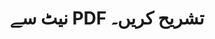 ---
############################# Static ############################
layout: "auto-gen-annotation"

############################# Head ############################
head_title: "C# میں Net PDF تشریح API تشریح"
head_description: "Net API PDF، تصاویر، ڈرائنگ اور دستاویز کی فائل فارمیٹس سے مشہور تشریحی اقسام بنانے اور تشریح کرنے کے لیے۔"

############################# Header ############################
title: "نیٹ سے PDF تشریح کریں۔"
description: ""
bg_image: "https://cms.admin.containerize.com/templates/aspose/App_Themes/V3/images/bg/header1.png"
bg_overlay: false
button:
    enable: true
    icon: "fas fa-arrow-down"
    label: "مفت ٹرائل ڈاؤن لوڈ کریں۔"
    link: "https://downloads.groupdocs.com/annotation/net"

############################# About ############################
about:
    enable: true
    title: "نیٹ API کے لیے GroupDocs.Annotation کے بارے میں"
    content: |
        GroupDocs.Annotation for Net API ایک لائبریری ہے جو آپ کو Mac، Windows یا Ubuntu پر PDF، Word اور دیگر دستاویزات میں تشریحات شامل کرنے کی اجازت دیتی ہے۔ [GroupDocs.Annotation for Net](/annotation/net) تصاویر اور دیگر مختلف دستاویزات سے تشریحات بنانے، شامل کرنے، ترمیم کرنے، حذف کرنے، نکالنے اور برآمد کرنے کے لیے جامع تعاون کے ساتھ تشریحات کے انتظام کے لیے ایک مقامی نیٹ API ہے۔ معاون دستاویز کے فارمیٹس کی مکمل فہرست جو آپ اس [صفحہ] پر دیکھ سکتے ہیں (https://docs.groupdocs.com/annotation/net/supported-document-formats/)۔
        یہ لائبریری آپ کو نہ صرف PDF دستاویز کے ساتھ کام کرنے کی اجازت دیتی ہے بلکہ بہت سی دوسری قسم کی دستاویزات جیسے Word, Excel, PowerPoint, Outlook ای میلز, Visio, Adobe, OpenDocument, OpenOffice, Photoshop, AutoCad اور بہت سے دوسرے کے ساتھ بھی کام کرنے کی اجازت دیتی ہے۔
        Net API کے لیے GroupDocs.Annotation آپ کو نئے نوٹس بنانے اور شامل کرنے، تشریحات میں ترمیم کرنے، تبصرے، تشریحات نکالنے اور انہیں دستاویزات سے ہٹانے کی اجازت دیتا ہے۔ لائبریری 13 مختلف تشریحی اقسام کو سپورٹ کرتی ہے، بشمول ٹیکسٹ، پولی لائن، ایریا، انڈر لائن، پوائنٹ، واٹر مارک، ایرو، ایلیپس، ٹیکسٹ ریپلیسمنٹ، فاصلہ، ٹیکسٹ فیلڈ، پی ڈی ایف میں ریسورس ریڈیکشن، ایچ ٹی ایم ایل، مائیکروسافٹ ورڈ دستاویزات، اسپریڈ شیٹس، ڈایاگرام، پریزنٹیشنز، ڈرائنگ، تصاویر اور بہت سے دوسرے فائل فارمیٹس۔
        مثال (براہ کرم نیچے دیکھیں) PDF دستاویز کے ساتھ کام کرنے کو ظاہر کرتی ہے، اس مثال میں آپ گروپ ڈاکس کے ساتھ کام کرنے کے اہم مراحل دیکھ سکتے ہیں۔ تشریح: ایک لائسنس ترتیب دیں، وہ دستاویز کھولیں جس کے ساتھ آپ کام کرنا چاہتے ہیں، ایک تخلیق تشریح، آپ کی ضروریات کے مطابق تشریحی خصوصیات کو سیٹ کرنے کے لیے ڈیٹا آبجیکٹ کو شامل کرنا اور نتیجہ کو مطلوبہ جگہ پر محفوظ کرنا۔ اس کے علاوہ آپ ہمارے گیتھب [صفحہ](https://github.com/groupdocs-annotation/GroupDocs.Annotation-for-.NET) یا ہمارے پروڈکٹ [دستاویزات](https://docs.groupdocs.com/annotation/net/getting-started/) پر معاون خصوصیات کے بارے میں مزید تفصیل سے دیکھ سکتے ہیں۔

############################# Steps ############################
howTo_Add:
steps_Add:
    enable: true
    title_left: "نیٹ میں PDF میں تشریحات شامل کرنے کے اقدامات"
    content_left: |
        [GroupDocs.Annotation](/annotation/net/) نیٹ ڈویلپرز کے لیے کسی بھی نیٹ پر مبنی ایپلی کیشن میں PDF فائلوں میں مختلف تشریحی اقسام کو شامل کرنا آسان بناتا ہے چند آسان اقدامات کو لاگو کرکے۔
        *   تبصرہ اور تاریخ کے ساتھ جوابی اشیاء بنائیں۔
        *   ایریا اینوٹیشن آبجیکٹ بنائیں، ایریا کے آپشن سیٹ کریں اور جوابات شامل کریں۔
        *   Annotator آبجیکٹ بنائیں اور علاقے کی تشریح شامل کریں۔
        *   آؤٹ پٹ فائل کو محفوظ کریں۔
    title_right: "سسٹم کے تقاضے"
    content_right: |
        GroupDocs.Net APIs کے لیے تشریح تمام بڑے پلیٹ فارمز اور آپریٹنگ سسٹمز پر تعاون یافتہ ہے۔ ذیل کے کوڈ پر عمل کرنے سے پہلے، براہ کرم یقینی بنائیں کہ آپ کے سسٹم پر درج ذیل شرائط انسٹال ہیں۔
        *   آپریٹنگ سسٹمز: مائیکروسافٹ ونڈوز، لینکس، میک او ایس
        *   ترقیاتی ماحول: بصری اسٹوڈیو، زامارین، مونو ڈیولپ
        *   فریم ورک: .NET فریم ورک، .NET سٹینڈرڈ، .NET کور، مونو
        *   .NET کے لیے GroupDocs.Annotation کا تازہ ترین ورژن [NuGet](https://www.nuget.org/packages/groupdocs.annotation) سے ڈاؤن لوڈ کریں۔

############################# Preview ############################
preview_Add:
    enable: true
    title: تشریح کا پیش نظارہ اور کوڈ کا نمونہ
    content: |
        ![Annotation preview image](https://docs.groupdocs.com/annotation/java/images/add-text-field-annotation.png)
    code: |
        ```cs
        //Add text field annotation to the document from local disk
        using (Annotator annotator = new Annotator("input.bmp"))
        {
            TextFieldAnnotation textField = new TextFieldAnnotation
            {
                BackgroundColor = 65535,
                Box = new Rectangle(100, 100, 100, 100),
                CreatedOn = DateTime.Now,
                Text = "Some text",
                FontColor = 65535,
                FontSize = 12,
                Message = "This is text field annotation",
                Opacity = 0.7,
                PageNumber = 0,
                PenStyle = PenStyle.Dot,
                PenWidth = 3,
                FontFamily = "Arial",
                TextHorizontalAlignment = HorizontalAlignment.Center,
                Replies = new List
                {
                    new Reply
                    {
                        Comment = "First comment",
                        RepliedOn = DateTime.Now
                    },
                    new Reply
                    {
                        Comment = "Second comment",
                        RepliedOn = DateTime.Now
                    }
                }
            };
            annotator.Add(textField);
            annotator.Save("result.bmp");
        }
        ```

############################# Steps ############################
howTo_Remove:
steps_Remove:
    enable: true
    title_left: "نیٹ میں PDF سے تشریحات کو ہٹانے کے اقدامات"
    content_left: |
        [GroupDocs.Annotation](/annotation/net/) نیٹ ڈویلپرز کے لیے کسی بھی نیٹ پر مبنی ایپلی کیشن کے اندر سے PDF فائلوں سے تشریحی تفصیلات کو ہٹانا آسان بناتا ہے چند آسان اقدامات کو لاگو کرکے۔
        *   تبصرہ اور تاریخ کے ساتھ جوابی اشیاء بنائیں۔
        *   SaveOptions آبجیکٹ کو فوری بنائیں اور AnnotationTypes = AnnotationType.None سیٹ کریں۔
        *   نتیجہ خیز دستاویز کے راستے یا ندی اور SaveOptions آبجیکٹ کے ساتھ سیو میتھڈ کو کال کریں۔

############################# Preview ############################
preview_Remove:
    enable: true
    code: |
        ```cs
        // 1- How to remove annotation from document using annotation index
        
        using (Annotator annotator = new Annotator("result.bmp"))
        {
            annotator.Remove(0);
            annotator.Save("removed.bmp");
        }
        
        // 2- How to remove annotation from document using annotation object
        
        using (Annotator annotator = new Annotator("result.bmp"))
        {
            var tmp = annotator.Get();
            annotator.Remove(tmp[0]);
            annotator.Save("removed.bmp");
        }
        
        // 3- How to remove some annotations from document using list of ID’s
        
        using (Annotator annotator = new Annotator("result.bmp"))
        {
            var idList = new List{1, 2, 3};
            annotator.Remove(idList);
            annotator.Save("removed.bmp");
        }
        
        // 4- How to remove some annotations from document using list of annotations
        
        using (Annotator annotator = new Annotator("result.bmp"))
        {
            var tmp = annotator.Get();
            annotator.Remove(tmp);
            annotator.Save("removed.bmp");
        }
        ```

############################# Steps ############################
howTo_Edit:
steps_Edit:
    enable: true
    title_left: "نیٹ میں PDF سے تشریحات میں ترمیم کرنے کے مراحل"
    content_left: |
        [GroupDocs.Annotation](/annotation/net/) نیٹ ڈویلپرز کے لیے کسی بھی نیٹ پر مبنی ایپلی کیشن کے اندر PDF فائلوں سے مختلف تشریحی خصوصیات کو اپ ڈیٹ کرنا آسان بناتا ہے چند آسان مراحل کو لاگو کرکے۔
        *   Instantiate Annotator آبجیکٹ ان پٹ دستاویز کے راستے کے ساتھ یا سٹریم کے ساتھ Instantiated LoadOptions کے ساتھ ImportAnnotations = true۔
        *   کچھ AnnotationBase نفاذ بنائیں اور موجود تشریح کی Id سیٹ کریں (اگر اس Id کے ساتھ تشریح نہیں ملی تو کچھ بھی تبدیل نہیں کیا جائے گا) یا تشریحات کی پاتھ لسٹ (تمام موجود تشریحات کو ہٹا دیا جائے گا)۔
        *   منظور شدہ تشریحات کے ساتھ Annotator آبجیکٹ کے اپ ڈیٹ کا طریقہ۔
        *   نتیجہ خیز دستاویز کے راستے یا ندی اور SaveOptions آبجیکٹ کے ساتھ سیو میتھڈ کو کال کریں۔

############################# Preview ############################
preview_Edit:
    enable: true
    code: |
        ```cs
        // open annotated document
        using (Annotator annotator = new Annotator("result.bmp"))
        {
            //assuming we are going to change some properties of existing annotation
                AreaAnnotation updated = new AreaAnnotation
                    {
                            // It's important to set existed annotation Id
                            Id = 1,
                            BackgroundColor = 255,
                            Box = new Rectangle(0, 0, 50, 200),
                            CreatedOn = DateTime.Now,
                            Message = "This is updated annotation",
                            Replies = new List
                            {
                                new Reply
                                {
                                    Comment = "Updated first comment",
                                    RepliedOn = DateTime.Now
                                },
                                new Reply
                                {
                                    Comment = "Updated second comment",
                                    RepliedOn = DateTime.Now
                                }
                            }
                        };
                // update annotation
                annotator.Update(updated);
                annotator.Save("result.bmp");
        }
        ```

############################# Steps ############################
howTo_Extract:
steps_Extract:
    enable: true
    title_left: "نیٹ میں PDF سے تشریحات نکالنے کے مراحل"
    content_left: |
        [GroupDocs.Annotation](/annotation/net/) نیٹ ڈویلپرز کے لیے کسی بھی نیٹ پر مبنی ایپلی کیشن کے اندر کچھ آسان مراحل کو لاگو کرکے دستاویزات کی تشریح اور PDF فائلوں سے تشریحی معلومات نکالنا آسان بناتا ہے۔
        *   تبصرہ اور تاریخ کے ساتھ جوابی اشیاء بنائیں۔
        *   Instantiate LoadOptions آبجیکٹ اور SetImportAnnotations کو حقیقی دلیل کے ساتھ کال کریں۔
        *   قسم کی فہرست کے ساتھ متغیر کی وضاحت کریں۔
        *   حاصل کرنے کا طریقہ کال کریں اور نتیجہ اوپر متغیر پر لوٹائیں۔

############################# Preview ############################
preview_Extract:
    enable: true
    code: |
        ```cs
        // for using this example input file ("annotated.bmp") must be with annotations
        using (Annotator annotator = new Annotator("annotated.bmp"))
        {
            List annotations = annotator.Get();
            XmlSerializer formatter = new XmlSerializer(typeof(List));
            using (FileStream fs = new FileStream("annotations.xml", FileMode.Create))
            {
                fs.SetLength(0);
                formatter.Serialize(fs, annotations);
            }
        }
        ```

############################# Demos ############################
demos:
    enable: true
    title: "دستاویزات اور تصاویر میں تشریحات شامل کرنے، ہٹانے، ترمیم کرنے، نکالنے کے لیے لائیو ڈیمو"
    content: |
        ابھی [GroupDocs.Annotation Live Demos](https://products.groupdocs.app/annotation/family) ویب سائٹ پر جا کر PDF فائل میں تشریحات شامل کریں، ہٹائیں، ترمیم کریں اور نکالیں۔ لائیو ڈیمو کے درج ذیل فوائد ہیں۔

############################# About Formats ############################
about_formats:
    enable: true
    format:
        # format loop
        - icon: "far fa-file-pdf"
          title: "PDF فائل فارمیٹ کے بارے میں"
          content: |
            پورٹ ایبل دستاویز فارمیٹ (پی ڈی ایف) ایک قسم کی دستاویز ہے جسے ایڈوب نے 1990 کی دہائی میں بنایا تھا۔ اس فائل فارمیٹ کا مقصد دستاویزات اور دیگر حوالہ جاتی مواد کی نمائندگی کے لیے ایک ایسے معیار کو متعارف کرانا تھا جو اس فارمیٹ میں ایپلی کیشن سوفٹ ویئر، ہارڈ ویئر کے ساتھ ساتھ آپریٹنگ سسٹم سے آزاد ہو۔ پی ڈی ایف فائلوں کو ایڈوب ایکروبیٹ ریڈر/ رائٹر کے ساتھ ساتھ کروم، سفاری، فائر فاکس جیسے جدید براؤزرز میں ایکسٹینشن/ پلگ ان کے ذریعے کھولا جا سکتا ہے۔ زیادہ تر تجارتی طور پر دستیاب سوفٹ ویئر سویٹس بھی اپنے دستاویزات کو پی ڈی ایف فائل فارمیٹ میں تبدیل کرنے کی پیشکش کرتے ہیں بغیر کسی اضافی سافٹ ویئر کے جزو کی ضرورت کے۔ اس طرح، پی ڈی ایف فائل فارمیٹ میں ٹیکسٹ، امیجز، ہائپر لنکس، فارم فیلڈز، رچ میڈیا، ڈیجیٹل دستخط، اٹیچمنٹ، میٹا ڈیٹا، جیو اسپیشل فیچرز اور 3D آبجیکٹ جیسی معلومات رکھنے کی مکمل صلاحیت موجود ہے جو ماخذ دستاویز کا حصہ بن سکتی ہے۔

          link: "https://docs.fileformat.com/image/pdf/"

############################# More Formats ############################
more_formats:
    enable: true
    title: "دوسرے مشہور دستاویزی فارمیٹس کے ساتھ کام کرنا"
    content: |
        ذیل میں بیان کردہ کچھ مشہور فائل فارمیٹس سے تشریحی خصوصیات کو اپ ڈیٹ کریں۔
    format:
        # format loop
        - name: "Annotate PDF document"
          link: "https://products.groupdocs.com/annotation/net/pdf/"
          description: "Adobe Portable Document Format"

        # format loop
        - name: "Annotate DOC document"
          link: "https://products.groupdocs.com/annotation/net/doc/"
          description: "Microsoft Word Document"

        # format loop
        - name: "Annotate DOCM document"
          link: "https://products.groupdocs.com/annotation/net/docm/"
          description: "Microsoft Word Macro-Enabled Document"

        # format loop
        - name: "Annotate DOCX document"
          link: "https://products.groupdocs.com/annotation/net/docx/"
          description: "Microsoft Word Open XML Document"

        # format loop
        - name: "Annotate DOT document"
          link: "https://products.groupdocs.com/annotation/net/dot/"
          description: "Microsoft Word Document Template"

        # format loop
        - name: "Annotate DOTX document"
          link: "https://products.groupdocs.com/annotation/net/dotx/"
          description: "Word Open XML Document Template"

        # format loop
        - name: "Annotate RTF document"
          link: "https://products.groupdocs.com/annotation/net/rtf/"
          description: "Rich Text Document"

        # format loop
        - name: "Annotate ODT document"
          link: "https://products.groupdocs.com/annotation/net/odt/"
          description: "Open Document Text"

        # format loop
        - name: "Annotate XLS document"
          link: "https://products.groupdocs.com/annotation/net/xls/"
          description: "Microsoft Excel Binary File Format"

        # format loop
        - name: "Annotate XLSX document"
          link: "https://products.groupdocs.com/annotation/net/xlsx/"
          description: "Microsoft Excel Open XML Spreadsheet"

        # format loop
        - name: "Annotate XLSM document"
          link: "https://products.groupdocs.com/annotation/net/xlsm/"
          description: "Microsoft Excel Macro-Enabled Spreadsheet"

        # format loop
        - name: "Annotate XLSB document"
          link: "https://products.groupdocs.com/annotation/net/xlsb/"
          description: "Microsoft Excel Binary Worksheet"

        # format loop
        - name: "Annotate ODS document"
          link: "https://products.groupdocs.com/annotation/net/ods/"
          description: "Open Document Spreadsheet"

        # format loop
        - name: "Annotate PPT document"
          link: "https://products.groupdocs.com/annotation/net/ppt/"
          description: "PowerPoint Presentation"

        # format loop
        - name: "Annotate PPTX document"
          link: "https://products.groupdocs.com/annotation/net/pptx/"
          description: "PowerPoint Open XML Presentation"

        # format loop
        - name: "Annotate PPSX document"
          link: "https://products.groupdocs.com/annotation/net/ppsx/"
          description: "PowerPoint Open XML Slide Show"

        # format loop
        - name: "Annotate POTM document"
          link: "https://products.groupdocs.com/annotation/net/potm/"
          description: "Microsoft PowerPoint Template"

        # format loop
        - name: "Annotate PPTM document"
          link: "https://products.groupdocs.com/annotation/net/pptm/"
          description: "Microsoft PowerPoint Presentation"

        # format loop
        - name: "Annotate PPS document"
          link: "https://products.groupdocs.com/annotation/net/pps/"
          description: "Microsoft PowerPoint 97-2003 Slide Show"

        # format loop
        - name: "Annotate ODP document"
          link: "https://products.groupdocs.com/annotation/net/odp/"
          description: "OpenDocument Presentation"

        # format loop
        - name: "Annotate HTML document"
          link: "https://products.groupdocs.com/annotation/net/html/"
          description: "HyperText Markup Language"

        # format loop
        - name: "Annotate TIFF document"
          link: "https://products.groupdocs.com/annotation/net/tiff/"
          description: "Tagged Image File Format"

        # format loop
        - name: "Annotate JPEG document"
          link: "https://products.groupdocs.com/annotation/net/jpeg/"
          description: "JPEG Image"

        # format loop
        - name: "Annotate PNG document"
          link: "https://products.groupdocs.com/annotation/net/png/"
          description: "Portable Network Graphic"

        # format loop
        - name: "Annotate EML document"
          link: "https://products.groupdocs.com/annotation/net/eml/"
          description: "E-mail Message"

        # format loop
        - name: "Annotate MSG document"
          link: "https://products.groupdocs.com/annotation/net/msg/"
          description: "Microsoft Outlook E-mail Message"

        # format loop
        - name: "Annotate VSD document"
          link: "https://products.groupdocs.com/annotation/net/vsd/"
          description: "Microsoft Visio 2003-2010 Drawing"

        # format loop
        - name: "Annotate VSDX document"
          link: "https://products.groupdocs.com/annotation/net/vsdx/"
          description: "Microsoft Visio Drawing"

        # format loop
        - name: "Annotate VSS document"
          link: "https://products.groupdocs.com/annotation/net/vss/"
          description: "Microsoft Visio 2003-2010 Stencil"

        # format loop
        - name: "Annotate VST document"
          link: "https://products.groupdocs.com/annotation/net/vst/"
          description: "Microsoft Visio 2013 Stencil"

        # format loop
        - name: "Annotate DWG document"
          link: "https://products.groupdocs.com/annotation/net/dwg/"
          description: "Autodesk Design Data Formats"

        # format loop
        - name: "Annotate DXF document"
          link: "https://products.groupdocs.com/annotation/net/dxf/"
          description: "AutoCAD Drawing Interchange"

        # format loop
        - name: "Annotate DCM document"
          link: "https://products.groupdocs.com/annotation/net/dcm/"
          description: "Digital Imaging and Communications in Medicine"

        # format loop
        - name: "Annotate WMF document"
          link: "https://products.groupdocs.com/annotation/net/wmf/"
          description: "Windows Metafile"

        # format loop
        - name: "Annotate EMF document"
          link: "https://products.groupdocs.com/annotation/net/emf/"
          description: "Enhanced Metafile Format"


############################# Back to top ###############################
back_to_top:
    enable: true
---